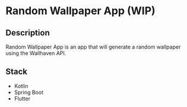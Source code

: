 # Random Wallpaper App (WIP)

## Description
Random Wallpaper App is an app that will generate a random wallpaper using the Wallhaven API.

## Stack
- Kotlin
- Spring Boot
- Flutter